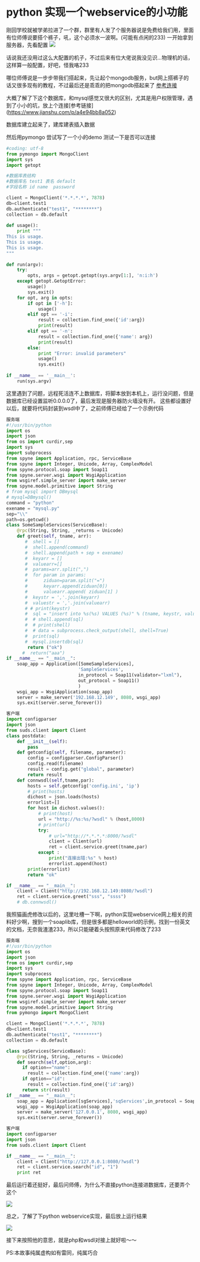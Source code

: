 # python 实现一个webservice的小功能
刚回学校就被学弟拉进了一个群，群里有人发了个服务器说是免费给我们用，里面有位师傅说要搭个裤子，吼，这个必须水一波啊。(可能有点闲的233)
一开始拿到服务器，先看配置
![](https://github.com/0linlin0/Records/blob/master/images/10.1.jpeg?raw=true)


话说我还没用过这么大配置的机子，不过后来有位大佬说我没见识...物理机的话，这样算一般配置，好吧，怪我咯233

哪位师傅说是一步步带我们搭起来，先让起个mongodb服务，but网上搭裤子的话又很多现有的教程，不过最后还是乖乖的把mongodb搭起来了 [参考连接](https://blog.csdn.net/wqc19920906/article/details/80998777)

大概了解了下这个数据库，和mysql感觉又很大的区别，尤其是用户权限管理，遇到了小小的坑，放上个连接[参考链接]
(https://www.jianshu.com/p/a4e94bb8a052)

数据库建立起来了，建库建表插入数据

然后用pymongo 尝试写了一个小的demo 测试一下是否可以连接

```python
#coding: utf-8
from pymongo import MongoClient
import sys
import getopt

#数据库表结构
#数据库名 test1 表名 default
#字段名称 id name  password

client = MongoClient('*.*.*.*', 7878)
db=client.test1
db.authenticate("test1", "********")
collection = db.default
 
def usage():
	print """
This is usage.
This is usage.
This is usage.
"""
 
def run(argv):
	try:
		opts, args = getopt.getopt(sys.argv[1:], 'n:i:h')
	except getopt.GetoptError:
		usage()
		sys.exit()	
	for opt, arg in opts:
		if opt in ['-h']:
			usage()
		elif opt == '-i':
			result = collection.find_one({'id':arg})
			print(result)
		elif opt == '-n':
			result = collection.find_one({'name': arg})
			print(result)
		else:
			print "Error: invalid parameters"
			usage()
			sys.exit()
 
if __name__ == '__main__':
	run(sys.argv)
```
这里遇到了问题，远程死活连不上数据库，将脚本放到本机上，运行没问题，但是数据库已经设置监听0.0.0.0了，最后发现是服务器防火墙没有开。
这些都设置好以后，就要将代码封装到wsdl中了，之前师傅已经给了一个示例代码
```python
服务端
#!/usr/bin/python
import os
import json
from os import curdir,sep
import sys
import subprocess
from spyne import Application, rpc, ServiceBase
from spyne import Integer, Unicode, Array, ComplexModel
from spyne.protocol.soap import Soap11
from spyne.server.wsgi import WsgiApplication
from wsgiref.simple_server import make_server
from spyne.model.primitive import String
# from mysql import DBmysql
# mysql=DBmysql()
command = "python"
exename = "mysql.py"
sep="\\"
path=os.getcwd()
class SomeSampleServices(ServiceBase):
    @rpc(String, String, _returns = Unicode)
    def greet(self, tname, arr):
       #  shell = []
       #  shell.append(command)
       #  shell.append(path + sep + exename)
       #  keyarr = []
       #  valuearr=[]
       #  params=arr.split(",")
       #  for param in params:
       #      ziduan=param.split("=")
       #      keyarr.append(ziduan[0])
       #      valuearr.append( ziduan[1] )
       #  keystr = ','.join(keyarr)
       #  valuestr = ','.join(valuearr)
       # # print(keystr)
       #  sql = "insert into %s(%s) VALUES (%s)" % (tname, keystr, valuestr)
       #  # shell.append(sql)
       #  # print(shell)
       #  # data = subprocess.check_output(shell, shell=True)
       #  print(sql)
       #  mysql.insertdb(sql)
        return ("ok")
      #  return("aaa")
if __name__ == "__main__":
    soap_app = Application([SomeSampleServices],
                           'SampleServices',
                           in_protocol = Soap11(validator="lxml"),
                           out_protocol = Soap11()
                           )
    wsgi_app = WsgiApplication(soap_app)
    server = make_server('192.168.12.149', 8080, wsgi_app)
    sys.exit(server.serve_forever())
```
```python
客户端
import configparser
import json
from suds.client import Client
class postdata:
    def __init__(self):
        pass
    def getconfig(self, filename, parameter):
        config = configparser.ConfigParser()
        config.read(filename)
        result = config.get("global", parameter)
        return result
    def connwsdl(self,tname,par):
        hosts = self.getconfig('config.ini', 'ip')
        # print(hosts)
        dichost = json.loads(hosts)
        errorlist=[]
        for host in dichost.values():
            # print(host)
            url = "http://%s:%s/?wsdl" % (host,8000)
            # print(url)
            try:
                # url="http://*.*.*.*:8000/?wsdl"
                client = Client(url)
                ret = client.service.greet(tname,par)
            except :
                print("连接出错:%s" % host)
                errorlist.append(host)
        print(errorlist)
        return "ok"

if __name__ == "__main__":
    client = Client("http://192.168.12.149:8080/?wsdl")
    ret = client.service.greet("sss", "ssss")
    # db.connwsdl()
```
我照猫画虎修改以后的，这里吐槽一下啊，python实现webservice网上相关的资料好少啊，搜到一个soaplib库，但是很多都是helloworld的示例，找到一份英文的文档，无奈我渣渣233，所以只能硬着头按照原来代码修改了233

```python
服务端
#!/usr/bin/python
import os
import json
from os import curdir,sep
import sys
import subprocess
from spyne import Application, rpc, ServiceBase
from spyne import Integer, Unicode, Array, ComplexModel
from spyne.protocol.soap import Soap11
from spyne.server.wsgi import WsgiApplication
from wsgiref.simple_server import make_server
from spyne.model.primitive import String
from pymongo import MongoClient

client = MongoClient('*.*.*.*', 7878)
db=client.test1
db.authenticate("test1", "********")
collection = db.default

class sgServices(ServiceBase):
    @rpc(String, String, _returns = Unicode)
    def search(self,option,arg):
      if option=="name":
        result = collection.find_one({'name':arg})
      if option=="id":
        result = collection.find_one({'id':arg})
      return str(result)
if __name__ == "__main__":
    soap_app = Application([sgServices],'sqServices',in_protocol = Soap11(validator="lxml"),out_protocol = Soap11())
    wsgi_app = WsgiApplication(soap_app)
    server = make_server('127.0.0.1', 8080, wsgi_app)
    sys.exit(server.serve_forever())
```
```python
客户端
import configparser
import json
from suds.client import Client

if __name__ == "__main__":
    client = Client("http://127.0.0.1:8080/?wsdl")
    ret = client.service.search("id", "1")
    print ret
```
最后运行着还挺好，最后问师傅，为什么不直接python连接进数据库，还要弄个这个

![](https://github.com/0linlin0/Records/blob/master/images/10.2.png?raw=true)

总之，了解了下python webservice实现，最后放上运行结果

![](https://github.com/0linlin0/Records/blob/master/images/10.3.jpg?raw=true)

接下来按照他的意思，就是php和wsdl对接上就好啦～～

PS:本故事纯属虚构如有雷同，纯属巧合

